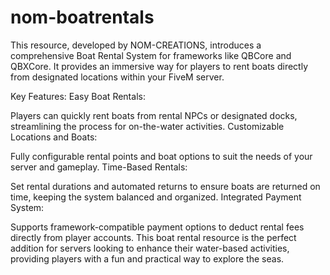 # nom-boatrentals
This resource, developed by NOM-CREATIONS, introduces a comprehensive Boat Rental System for frameworks like QBCore and QBXCore. It provides an immersive way for players to rent boats directly from designated locations within your FiveM server.

Key Features:
Easy Boat Rentals:

Players can quickly rent boats from rental NPCs or designated docks, streamlining the process for on-the-water activities.
Customizable Locations and Boats:

Fully configurable rental points and boat options to suit the needs of your server and gameplay.
Time-Based Rentals:

Set rental durations and automated returns to ensure boats are returned on time, keeping the system balanced and organized.
Integrated Payment System:

Supports framework-compatible payment options to deduct rental fees directly from player accounts.
This boat rental resource is the perfect addition for servers looking to enhance their water-based activities, providing players with a fun and practical way to explore the seas.
